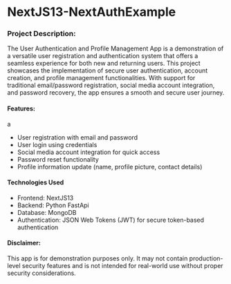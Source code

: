 # NextJS13-NextAuthExample

### Project Description:

The User Authentication and Profile Management App is a demonstration of a versatile user registration and authentication system that offers a seamless experience for both new and returning users. This project showcases the implementation of secure user authentication, account creation, and profile management functionalities. With support for traditional email/password registration, social media account integration, and password recovery, the app ensures a smooth and secure user journey.

#### Features:
a
- User registration with email and password
- User login using credentials
- Social media account integration for quick access
- Password reset functionality
- Profile information update (name, profile picture, contact details)

#### Technologies Used
- Frontend: NextJS13
- Backend: Python FastApi
- Database: MongoDB
- Authentication: JSON Web Tokens (JWT) for secure token-based authentication

#### Disclaimer:

This app is for demonstration purposes only. It may not contain production-level security features and is not intended for real-world use without proper security considerations.
